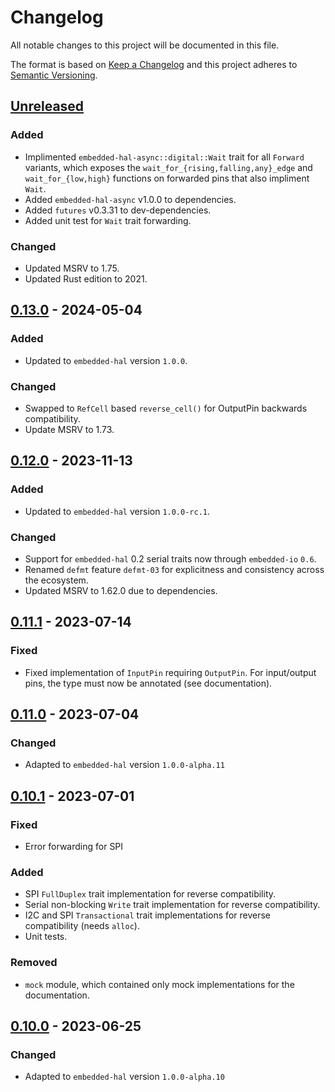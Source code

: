 # Changelog

All notable changes to this project will be documented in this file.

The format is based on [Keep a Changelog](http://keepachangelog.com/en/1.0.0/)
and this project adheres to [Semantic Versioning](http://semver.org/spec/v2.0.0.html).

## [Unreleased]

### Added
- Implimented `embedded-hal-async::digital::Wait` trait for all `Forward` variants,
  which exposes the `wait_for_{rising,falling,any}_edge` and `wait_for_{low,high}` functions
  on forwarded pins that also impliment `Wait`.
- Added `embedded-hal-async` v1.0.0 to dependencies.
- Added `futures` v0.3.31 to dev-dependencies.
- Added unit test for `Wait` trait forwarding.

### Changed
- Updated MSRV to 1.75.
- Updated Rust edition to 2021.

## [0.13.0] - 2024-05-04

### Added
- Updated to `embedded-hal` version `1.0.0`.

### Changed
- Swapped to `RefCell` based `reverse_cell()` for OutputPin backwards compatibility.
- Update MSRV to 1.73.

## [0.12.0] - 2023-11-13

### Added
- Updated to `embedded-hal` version `1.0.0-rc.1`.

### Changed
- Support for `embedded-hal` 0.2 serial traits now through `embedded-io` `0.6`.
- Renamed `defmt` feature `defmt-03` for explicitness and consistency across the ecosystem.
- Updated MSRV to 1.62.0 due to dependencies.

## [0.11.1] - 2023-07-14

### Fixed
- Fixed implementation of `InputPin` requiring `OutputPin`. For input/output pins, the type must now be annotated (see documentation).

## [0.11.0] - 2023-07-04

### Changed
- Adapted to `embedded-hal` version `1.0.0-alpha.11`

## [0.10.1] - 2023-07-01

### Fixed
- Error forwarding for SPI

### Added
- SPI `FullDuplex` trait implementation for reverse compatibility.
- Serial non-blocking `Write` trait implementation for reverse compatibility.
- I2C and SPI `Transactional` trait implementations for reverse compatibility (needs `alloc`).
- Unit tests.

### Removed
- `mock` module, which contained only mock implementations for the documentation.


## [0.10.0] - 2023-06-25

### Changed
- Adapted to `embedded-hal` version `1.0.0-alpha.10`


[Unreleased]: https://github.com/ryankurte/embedded-hal-compat/compare/v0.13.0...HEAD
[0.13.0]: https://github.com/ryankurte/embedded-hal-compat/compare/v0.12.0...v0.13.0
[0.12.0]: https://github.com/ryankurte/embedded-hal-compat/compare/v0.11.1...v0.12.0
[0.11.1]: https://github.com/ryankurte/embedded-hal-compat/compare/v0.11.0...v0.11.1
[0.11.0]: https://github.com/ryankurte/embedded-hal-compat/compare/v0.10.1...v0.11.0
[0.10.1]: https://github.com/ryankurte/embedded-hal-compat/compare/v0.10.0...v0.10.1
[0.10.0]: https://github.com/ryankurte/embedded-hal-compat/releases/tag/v0.10.0
